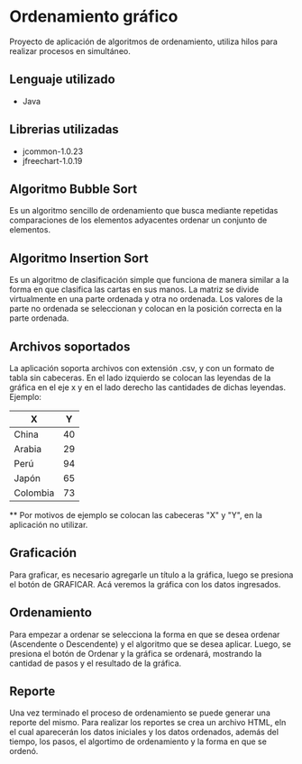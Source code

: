 # Ordenamiento gráfico
Proyecto de aplicación de algoritmos de ordenamiento, utiliza hilos para realizar procesos en simultáneo.

## Lenguaje utilizado
* Java

## Librerias utilizadas
* jcommon-1.0.23
* jfreechart-1.0.19

## Algoritmo Bubble Sort
Es un algoritmo sencillo de ordenamiento que busca mediante repetidas comparaciones de los elementos adyacentes ordenar un conjunto de elementos.

## Algoritmo Insertion Sort
Es un algoritmo de clasificación simple que funciona de manera similar a la forma en que clasifica las cartas en sus manos.
La matriz se divide virtualmente en una parte ordenada y otra no ordenada. 
Los valores de la parte no ordenada se seleccionan y colocan en la posición correcta en la parte ordenada.

## Archivos soportados
La aplicación soporta archivos con extensión .csv, y con un formato de tabla sin cabeceras. En el lado izquierdo se colocan las leyendas de la gráfica en el eje x y
en el lado derecho las cantidades de dichas leyendas. 
Ejemplo:

| X | Y | 
|----------|:-------------:|
| China | 40 |
| Arabia | 29 |
| Perú | 94 | 
| Japón | 65 | 
| Colombia | 73 |

** Por motivos de ejemplo se colocan las cabeceras "X" y "Y", en la aplicación no utilizar.

## Graficación
Para graficar, es necesario agregarle un título a la gráfica, luego se presiona el botón de GRAFICAR. Acá veremos la gráfica con los datos ingresados.
 
## Ordenamiento
Para empezar a ordenar se selecciona la forma en que se desea ordenar (Ascendente o Descendente) y el algoritmo que se desea aplicar.
Luego, se presiona el botón de Ordenar y la gráfica se ordenará, mostrando la cantidad de pasos y el resultado de la gráfica.

## Reporte
Una vez terminado el proceso de ordenamiento se puede generar una reporte del mismo. Para realizar los reportes se crea un archivo HTML, eln el cual aparecerán 
los datos iniciales y los datos ordenados, además del tiempo, los pasos, el algortimo de ordenamiento y la forma en que se ordenó.
